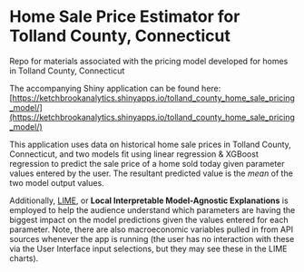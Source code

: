 # Home Sale Price Estimator for Tolland County, Connecticut
 Repo for materials associated with the pricing model developed for homes in Tolland County, Connecticut 
 
 The accompanying Shiny application can be found here: [https://ketchbrookanalytics.shinyapps.io/tolland_county_home_sale_pricing_model/](https://ketchbrookanalytics.shinyapps.io/tolland_county_home_sale_pricing_model/)  
 
This application uses data on historical home sale prices in Tolland County, Connecticut, and two models fit using linear regression & XGBoost regression to predict the sale price of a home sold today given parameter values entered by the user.  The resultant predicted value is the *mean* of the two model output values.  

Additionally, [LIME](https://lime.data-imaginist.com/), or **Local Interpretable Model-Agnostic Explanations** is employed to help the audience understand which parameters are having the biggest impact on the model predictions given the values entered for each parameter.  Note, there are also macroeconomic variables pulled in from API sources whenever the app is running (the user has no interaction with these via the User Interface input selections, but they may see these in the LIME charts).  
